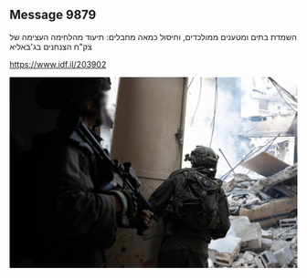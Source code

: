 ## Message 9879

השמדת בתים ומטענים ממולכדים, וחיסול כמאה מחבלים:
תיעוד מהלחימה העצימה של צק"ח הצנחנים בג'באליא

https://www.idf.il/203902

![Photo](./9879/9879_photo.jpg)
